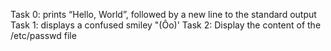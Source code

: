 Task 0: prints “Hello, World”, followed by a new line to the standard output
Task 1: displays a confused smiley "(Ôo)'
Task 2: Display the content of the /etc/passwd file

